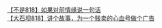 [【不是818】如果对前情缘说一句话](http://tieba.baidu.com/p/2897461064?see_lz=1&pn=)   
[【大石坝818】讲个故事，为一个贱卖的心血号做个广告](http://tieba.baidu.com/p/2897533545?see_lz=1&pn=)   
